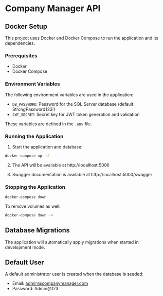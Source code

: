 # Company Manager API

## Docker Setup

This project uses Docker and Docker Compose to run the application and its dependencies.

### Prerequisites

- Docker
- Docker Compose

### Environment Variables

The following environment variables are used in the application:

- `DB_PASSWORD`: Password for the SQL Server database (default: StrongPassword123!)
- `JWT_SECRET`: Secret key for JWT token generation and validation

These variables are defined in the `.env` file.

### Running the Application

1. Start the application and database:

```bash
docker-compose up -d
```

2. The API will be available at http://localhost:5000

3. Swagger documentation is available at http://localhost:5000/swagger

### Stopping the Application

```bash
docker-compose down
```

To remove volumes as well:

```bash
docker-compose down -v
```

## Database Migrations

The application will automatically apply migrations when started in development mode.

## Default User

A default administrator user is created when the database is seeded:

- Email: admin@companymanager.com
- Password: Admin@123
